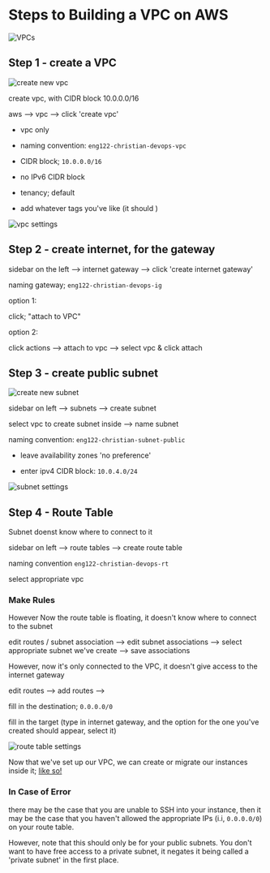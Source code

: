 # Steps to Building a VPC on AWS

![VPCs](https://user-images.githubusercontent.com/47668244/187684716-edce20ab-bf1a-4078-89f2-bb4b153ca13b.png)

## Step 1 - create a VPC

![create new vpc](https://user-images.githubusercontent.com/47668244/187734352-4d1c0918-8ded-474c-a3c2-fc90f9cf0cb0.png)

create vpc, with CIDR block 10.0.0.0/16

aws --> vpc --> click 'create vpc'

- vpc only

- naming convention: `eng122-christian-devops-vpc`

- CIDR block; `10.0.0.0/16`

- no IPv6 CIDR block

- tenancy; default

- add whatever tags you've like (it should )

![vpc settings](https://user-images.githubusercontent.com/47668244/187734387-14a6f6b7-e096-4c81-9eba-067cadb21430.png)


## Step 2 - create internet, for the gateway

sidebar on the left --> internet gateway --> click 'create internet gateway'

naming gateway; `eng122-christian-devops-ig`

option 1: 

click; "attach to VPC"

option 2:

click actions --> attach to vpc --> select vpc & click attach

## Step 3 - create public subnet

![create new subnet](https://user-images.githubusercontent.com/47668244/187734415-583653cd-367b-49cd-a233-3a8fa9df4b33.png)

sidebar on left --> subnets --> create subnet

select vpc to create subnet inside --> name subnet

naming convention: `eng122-christian-subnet-public`

- leave availability zones 'no preference'

- enter ipv4 CIDR block: `10.0.4.0/24`

![subnet settings](https://user-images.githubusercontent.com/47668244/187734461-8460b085-6b67-42c1-939c-6a90e89488f0.png)

## Step 4 - Route Table

Subnet doenst know where to connect to it

sidebar on left --> route tables --> create route table 

naming convention `eng122-christian-devops-rt`

select appropriate vpc

### Make Rules

However Now the route table is floating, it doesn't know where to connect to the subnet

edit routes / subnet association --> edit subnet associations --> select appropriate subnet we've create --> save associations

However, now it's only connected to the VPC, it doesn't give access to the internet gateway

edit routes --> add routes --> 

fill in the destination; `0.0.0.0/0`

fill in the target (type in internet gateway, and the option for the one you've created should appear, select it)

![route table settings](https://user-images.githubusercontent.com/47668244/187734611-49974905-5dca-424c-937c-40dbf5bbc239.png)

Now that we've set up our VPC, we can create or migrate our instances inside it; [like so!](https://aws.amazon.com/premiumsupport/knowledge-center/move-ec2-instance/)

### In Case of Error

there may be the case that you are unable to SSH into your instance, then it may be the case that you haven't allowed the appropriate IPs (i.i, `0.0.0.0/0`) on your route table. 

However, note that this should only be for your public subnets. You don't want to have free access to a private subnet, it negates it being called a 'private subnet' in the first place.
